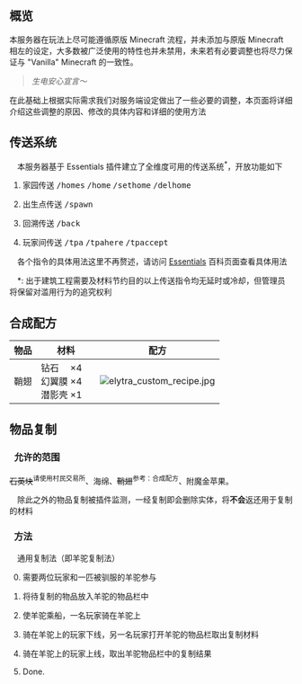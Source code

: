 ## 概览

本服务器在玩法上尽可能遵循原版 Minecraft 流程，并未添加与原版 Minecraft 相左的设定，大多数被广泛使用的特性也并未禁用，未来若有必要调整也将尽力保证与 "Vanilla" Minecraft 的一致性。

> *生电安心宣言～*

在此基础上根据实际需求我们对服务端设定做出了一些必要的调整，本页面将详细介绍这些调整的原因、修改的具体内容和详细的使用方法

## 传送系统

&#8195;本服务器基于 Essentials 插件建立了全维度可用的传送系统<sup>*</sup>，开放功能如下

1. 家园传送 <kbd>/homes</kbd> <kbd>/home</kbd> <kbd>/sethome</kbd> <kbd>/delhome</kbd>

1. 出生点传送 <kbd>/spawn</kbd>

1. 回溯传送 <kbd>/back</kbd>

1. 玩家间传送 <kbd>/tpa</kbd> <kbd>/tpahere</kbd> <kbd>/tpaccept</kbd>

&#8195;各个指令的具体用法这里不再赘述，请访问 [Essentials](https://mineplugin.org/Essentials#.E4.BC.A0.E9.80.81) 百科页面查看具体用法

&#8195;*: 出于建筑工程需要及材料节约目的以上传送指令均无延时或冷却，但管理员将保留对滥用行为的追究权利

## 合成配方

物品 | 材料 | 配方
-|-|-
鞘翅 | 钻石 　×4 <br/> 幻翼膜 ×4　<br/> 潜影壳 ×1 | ![elytra_custom_recipe.jpg](https://ddns.xsling.xyz:3561/images/2021/01/01/elytra_custom_recipe.jpg)

## 物品复制

### &#8194;允许的范围

~~石英块~~<sup>请使用村民交易所</sup>、海绵、~~鞘翅~~<sup>参考：合成配方</sup>、附魔金苹果。

&#8195;除此之外的物品复制被插件监测，一经复制即会删除实体，将**不会**返还用于复制的材料

### &#8194;方法
&#8195;通用复制法（即羊驼复制法）

0. 需要两位玩家和一匹被驯服的羊驼参与

1. 将待复制的物品放入羊驼的物品栏中

1. 使羊驼乘船，一名玩家骑在羊驼上

1. 骑在羊驼上的玩家下线，另一名玩家打开羊驼的物品栏取出复制材料

1. 骑在羊驼上的玩家上线，取出羊驼物品栏中的复制结果

2. Done.